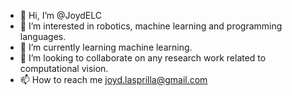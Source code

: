 - 👋 Hi, I’m @JoydELC
- 👀 I’m interested in robotics, machine learning and programming languages.
- 🌱 I’m currently learning machine learning.
- 💞️ I’m looking to collaborate on any research work related to computational vision.
- 📫 How to reach me joyd.lasprilla@gmail.com

<!---
JoydELC/JoydELC is a ✨ special ✨ repository because its `README.md` (this file) appears on your GitHub profile.
You can click the Preview link to take a look at your changes.
--->
